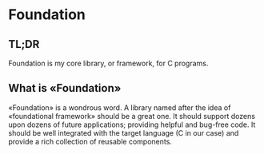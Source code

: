 # Foundation

## TL;DR

Foundation is my core library, or framework, for C programs.

## What is «Foundation»

«Foundation» is a wondrous word. A library named after the idea of «foundational framework» should be a great one.
It should support dozens upon dozens of future applications; providing helpful and bug-free code.
It should be well integrated with the target language (C in our case) and provide a rich collection of
reusable components.


